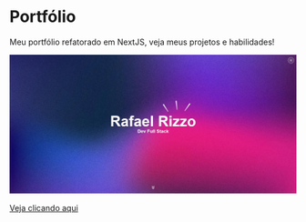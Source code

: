 # Portfólio

Meu portfólio refatorado em NextJS, veja meus projetos e habilidades!
 
<img src="./overview.png">

<a href="https://rafael-rizzo.com" target="_blank">Veja clicando aqui</a>
